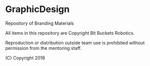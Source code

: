 # GraphicDesign
Repository of Branding Materials

All items in this repository are Copyright Bit Buckets Robotics.

Reproduction or distribution outside team use is prohibited without permission from the mentoring staff.

(C) Copyright 2018
